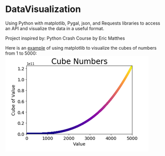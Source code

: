 # DataVisualization
Using Python with matplotlib, Pygal, json, and Requests libraries to access an API and visualize the data in a useful format.

Project inspired by: Python Crash Course by Eric Matthes

Here is an [example](./PracticeVisualizations/Simple_Scatter_Plot.ipynb) of using matplotlib to visualize the cubes of numbers from 1 to 5000:
![image of cube plot](./Images/CubePlot.PNG)